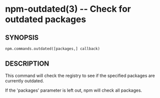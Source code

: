 npm-outdated(3) -- Check for outdated packages
==============================================




























































































































































































































<extoc></extoc>

## SYNOPSIS

    npm.commands.outdated([packages,] callback)

## DESCRIPTION

This command will check the registry to see if the specified packages are
currently outdated.

If the 'packages' parameter is left out, npm will check all packages.
